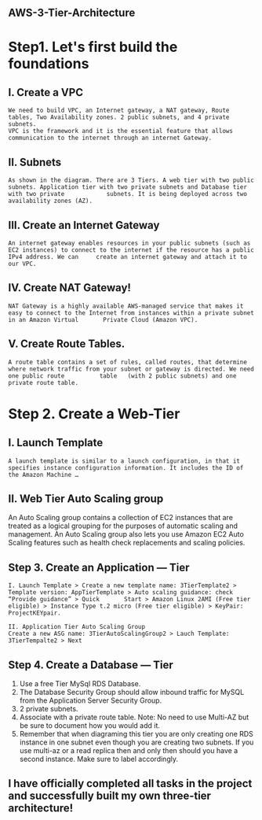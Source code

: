 ## AWS-3-Tier-Architecture

# Step1. Let's first build the foundations
## I. Create a VPC
    We need to build VPC, an Internet gateway, a NAT gateway, Route tables, Two Availability zones. 2 public subnets, and 4 private subnets.
    VPC is the framework and it is the essential feature that allows communication to the internet through an internet Gateway.

## II. Subnets
    As shown in the diagram. There are 3 Tiers. A web tier with two public subnets. Application tier with two private subnets and Database tier with two private            subnets. It is being deployed across two availability zones (AZ).


## III. Create an Internet Gateway
    An internet gateway enables resources in your public subnets (such as EC2 instances) to connect to the internet if the resource has a public IPv4 address. We can     create an internet gateway and attach it to our VPC.

## IV. Create NAT Gateway!
    NAT Gateway is a highly available AWS-managed service that makes it easy to connect to the Internet from instances within a private subnet in an Amazon Virtual       Private Cloud (Amazon VPC).

## V. Create Route Tables.
    A route table contains a set of rules, called routes, that determine where network traffic from your subnet or gateway is directed. We need one public route          table   (with 2 public subnets) and one private route table.

# Step 2. Create a Web-Tier

## I. Launch Template
    A launch template is similar to a launch configuration, in that it specifies instance configuration information. It includes the ID of the Amazon Machine …

## II. Web Tier Auto Scaling group
  An Auto Scaling group contains a collection of EC2 instances that are treated as a logical grouping for the purposes of automatic scaling and management. An Auto   Scaling group also lets you use Amazon EC2 Auto Scaling features such as health check replacements and scaling policies.

## Step 3. Create an Application — Tier

    I. Launch Template > Create a new template name: 3TierTemplate2 > Template version: AppTierTemplate > Auto scaling guidance: check “Provide guidance” > Quick       Start > Amazon Linux 2AMI (Free tier eligible) > Instance Type t.2 micro (Free tier eligible) > KeyPair: ProjectKEYpair.
    
    II. Application Tier Auto Scaling Group
    Create a new ASG name: 3TierAutoScalingGroup2 > Lauch Template: 3TierTempalte2 > Next

## Step 4. Create a Database — Tier
   1. Use a free Tier MySql RDS Database.
   2. The Database Security Group should allow inbound traffic for MySQL from the Application Server Security Group.
   3. 2 private subnets.
   4. Associate with a private route table.
      Note: No need to use Multi-AZ but be sure to document how you would add it.
   5. Remember that when diagraming this tier you are only creating one RDS instance in one subnet even though you are creating two subnets. If you use multi-az or       a read replica then and only then should you have a second instance. Make sure to label accordingly.

## I have officially completed all tasks in the project and successfully built my own three-tier architecture!

















  
